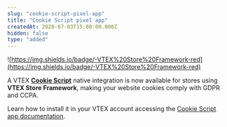```yaml
---
slug: "cookie-script-pixel-app"
title: "Cookie Script pixel app"
createdAt: 2020-07-03T15:00:00.000Z
hidden: false
type: "added"
---
```


![https://img.shields.io/badge/-VTEX%20Store%20Framework-red](https://img.shields.io/badge/-VTEX%20Store%20Framework-red)

A VTEX [**Cookie Script**](https://cookie-script.com/) native integration is now available for stores using **VTEX Store Framework**, making your website cookies comply with GDPR and CCPA.

Learn how to install it in your VTEX account accessing the [Cookie Script app documentation](https://developers.vtex.com/docs/vtex-cookie-script).